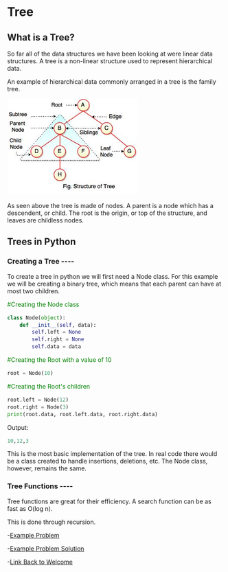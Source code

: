 # Tree

## What is a Tree?

So far all of the data structures we have been looking at were linear data structures. A tree is a non-linear structure used to represent hierarchical data.

An example of hierarchical data commonly arranged in a tree is the family tree.

![tree diagram](images/structure-of-tree.jpeg)

As seen above the tree is made of nodes. A parent is a node which has a descendent, or child. The root is the origin, or top of the structure, and leaves are childless nodes.

<!-- ## What is the Big O of Tree operations? -->

## Trees in Python

### Creating a Tree ----

To create a tree in python we will first need a Node class. For this example we will be creating a binary tree, which means that each parent can have at most two children.

<span style="color: green">#Creating the Node class</span>

```python
class Node(object):
    def __init__(self, data):
        self.left = None
        self.right = None
        self.data = data
```

<span style="color: green">#Creating the Root with a value of 10</span>

```python
root = Node(10)
```

<span style="color: green">#Creating the Root's children</span>

```python
root.left = Node(12)
root.right = Node(3)
print(root.data, root.left.data, root.right.data)
```

Output:

```python
10,12,3
```

This is the most basic implementation of the tree. In real code there would be a class created to handle insertions, deletions, etc. The Node class, however, remains the same.

### Tree Functions ----

Tree functions are great for their efficiency. A search function can be as fast as O(log n).

This is done through recursion.

-[Example Problem](python/tree_problem.py)

-[Example Problem Solution](python/tree_problem_solution.py)

-[Link Back to Welcome](0-welcome.md)
